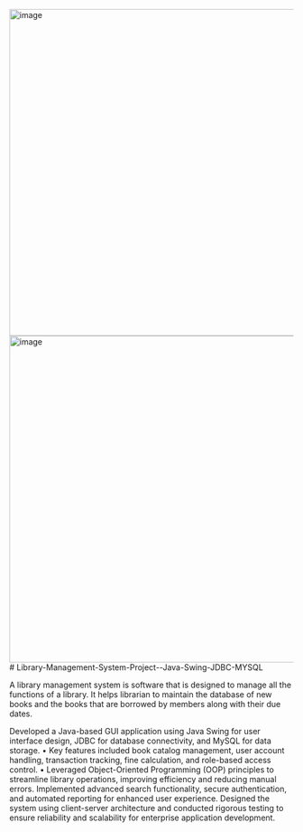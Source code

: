 <img width="1039" height="578" alt="image" src="https://github.com/user-attachments/assets/fd7099a3-865c-4bf4-a7a3-41a313277b4f" /><img width="1039" height="578" alt="image" src="https://github.com/user-attachments/assets/d3621d82-4dcd-47a7-9ac4-07944c9b8c0c" /># Library-Management-System-Project--Java-Swing-JDBC-MYSQL

A library management system is software that is designed to manage all the functions of a library. It helps librarian to maintain the database of new books and the books that are borrowed by members along with their due dates.

Developed a Java-based GUI application using Java Swing for user interface design, JDBC for database connectivity, and MySQL for data storage. • Key features included book catalog management, user account handling, transaction tracking, fine calculation, and role-based access control. • Leveraged Object-Oriented Programming (OOP) principles to streamline library operations, improving efficiency and reducing manual errors. Implemented advanced search functionality, secure authentication, and automated reporting for enhanced user experience. Designed the system using client-server architecture and conducted rigorous testing to ensure reliability and scalability for enterprise application development.

